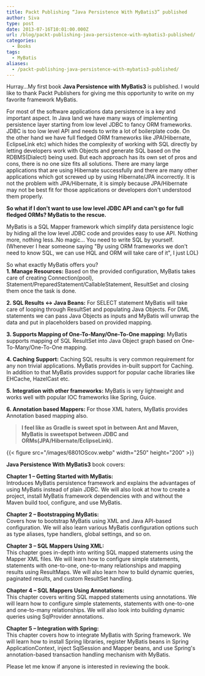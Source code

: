 ```yaml
---
title: Packt Publishing “Java Persistence With MyBatis3” published
author: Siva
type: post
date: 2013-07-16T10:01:00.000Z
url: /blog/packt-publishing-java-persistence-with-mybatis3-published/
categories:
  - Books
tags:
  - MyBatis
aliases:
  - /packt-publishing-java-persistence-with-mybatis3-published/
---
```

Hurray&#8230;My first book **Java Persistence with MyBatis3** is published. I would like to thank Packt Publishers for giving me this opportunity to write on my favorite framework MyBatis.

For most of the software applications data persistence is a key and important aspect. In Java land we have many ways of implementing persistence layer starting from low level JDBC to fancy ORM frameworks.  
JDBC is too low level API and needs to write a lot of boilerplate code. On the other hand we have full fledged ORM frameworks like JPA(Hibernate, EclipseLink etc) which hides the complexity of working with SQL directly by letting developers work with Objects and generate SQL based on the RDBMS(Dialect) being used. But each approach has its own set of pros and cons, there is no one size fits all solutions. There are many large applications that are using Hibernate successfully and there are many other applications which got screwed up by using Hibernate/JPA incorrectly. It is not the problem with JPA/Hibernate, it is simply because JPA/Hibernate may not be best fit for those applications or developers don't understood them properly.

**So what if I don't want to use low level JDBC API and can't go for full fledged ORMs? MyBatis to the rescue.**

MyBatis is a SQL Mapper framework which simplify data persistence logic by hiding all the low level JDBC code and provides easy to use API. Nothing more, nothing less..No magic&#8230; You need to write SQL by yourself.(Whenever I hear someone saying "By using ORM frameworks we don't need to know SQL, we can use HQL and ORM will take care of it", I just LOL)

So what exactly MyBatis offers you?  
**1. Manage Resources:** Based on the provided configuration, MyBatis takes care of creating Connection(pool), Statement/PreparedStatement/CallableStatement, ResultSet and closing them once the task is done.

**2. SQL Results <-> Java Beans:** For SELECT statement MyBatis will take care of looping through ResultSet and populating Java Objects. For DML statements we can pass Java Objects as inputs and MyBatis will unwrap the data and put in placeholders based on provided mapping.

**3. Supports Mapping of One-To-Many/One-To-One mapping:** MyBatis supports mapping of SQL ResultSet into Java Object graph based on One-To-Many/One-To-One mapping.

**4. Caching Support:** Caching SQL results is very common requirement for any non trivial applications. MyBatis provides in-built support for Caching. In addition to that MyBatis provides support for popular cache libraries like EHCache, HazelCast etc.

**5. Integration with other frameworks:** MyBatis is very lightweight and works well with popular IOC frameworks like Spring, Guice.

**6. Annotation based Mappers:** For those XML haters, MyBatis provides Annotation based mapping also.  

> **I feel like as Gradle is sweet spot in between Ant and Maven, MyBatis is sweetspot between JDBC and ORMs(JPA/Hibernate/EclipseLink).**

{{< figure src="/images/6801OScov.webp"  width="250" height="200" >}}

**Java Persistence With MyBatis3** book covers:

**Chapter 1 &#8211; Getting Started with MyBatis:**  
Introduces MyBatis persistence framework and explains the advantages of using MyBatis instead of plain JDBC. We will also look at how to create a project, install MyBatis framework dependencies with and without the Maven build tool, configure, and use MyBatis.

**Chapter 2 &#8211; Bootstrapping MyBatis:**  
Covers how to bootstrap MyBatis using XML and Java API-based configuration. We will also learn various MyBatis configuration options such as type aliases, type handlers, global settings, and so on.

**Chapter 3 &#8211; SQL Mappers Using XML:&nbsp;**  
This chapter goes in-depth into writing SQL mapped statements using the Mapper XML files. We will learn how to configure simple statements, statements with one-to-one, one-to-many relationships and mapping results using ResultMaps. We will also learn how to build dynamic queries, paginated results, and custom ResultSet handling.

**Chapter 4 &#8211; SQL Mappers Using Annotations:**  
This chapter covers writing SQL mapped statements using annotations. We will learn how to configure simple statements, statements with one-to-one and one-to-many relationships. We will also look into building dynamic queries using SqlProvider annotations.

**Chapter 5 &#8211; Integration with Spring:**  
This chapter covers how to integrate MyBatis with Spring framework. We will learn how to install Spring libraries, register MyBatis beans in Spring ApplicationContext, inject SqlSession and Mapper beans, and use Spring's annotation-based transaction handling mechanism with MyBatis.

Please let me know if anyone is interested in reviewing the book.
